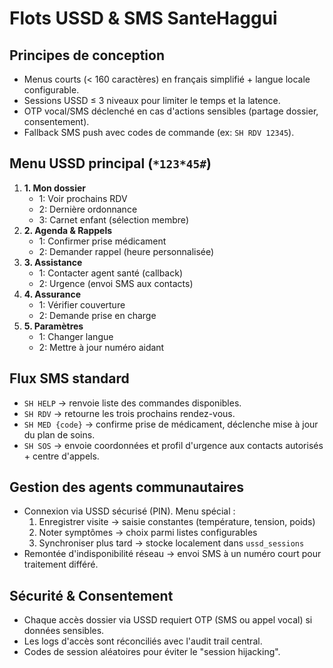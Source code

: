# Flots USSD & SMS SanteHaggui

## Principes de conception
- Menus courts (< 160 caractères) en français simplifié + langue locale configurable.
- Sessions USSD ≤ 3 niveaux pour limiter le temps et la latence.
- OTP vocal/SMS déclenché en cas d'actions sensibles (partage dossier, consentement).
- Fallback SMS push avec codes de commande (ex: `SH RDV 12345`).

## Menu USSD principal (`*123*45#`)
1. **1. Mon dossier**
   - 1: Voir prochains RDV
   - 2: Dernière ordonnance
   - 3: Carnet enfant (sélection membre)
2. **2. Agenda & Rappels**
   - 1: Confirmer prise médicament
   - 2: Demander rappel (heure personnalisée)
3. **3. Assistance**
   - 1: Contacter agent santé (callback)
   - 2: Urgence (envoi SMS aux contacts)
4. **4. Assurance**
   - 1: Vérifier couverture
   - 2: Demande prise en charge
5. **5. Paramètres**
   - 1: Changer langue
   - 2: Mettre à jour numéro aidant

## Flux SMS standard
- `SH HELP` → renvoie liste des commandes disponibles.
- `SH RDV` → retourne les trois prochains rendez-vous.
- `SH MED {code}` → confirme prise de médicament, déclenche mise à jour du plan de soins.
- `SH SOS` → envoie coordonnées et profil d'urgence aux contacts autorisés + centre d'appels.

## Gestion des agents communautaires
- Connexion via USSD sécurisé (PIN). Menu spécial :
  1. Enregistrer visite → saisie constantes (température, tension, poids)
  2. Noter symptômes → choix parmi listes configurables
  3. Synchroniser plus tard → stocke localement dans `ussd_sessions`
- Remontée d'indisponibilité réseau → envoi SMS à un numéro court pour traitement différé.

## Sécurité & Consentement
- Chaque accès dossier via USSD requiert OTP (SMS ou appel vocal) si données sensibles.
- Les logs d'accès sont réconciliés avec l'audit trail central.
- Codes de session aléatoires pour éviter le "session hijacking".

